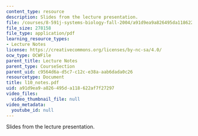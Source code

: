 ```yaml
---
content_type: resource
description: Slides from the lecture presentation.
file: /courses/8-591j-systems-biology-fall-2004/a91d9ea9a826495da118622af7f27297_l10_notes.pdf
file_size: 278158
file_type: application/pdf
learning_resource_types:
- Lecture Notes
license: https://creativecommons.org/licenses/by-nc-sa/4.0/
ocw_type: OCWFile
parent_title: Lecture Notes
parent_type: CourseSection
parent_uid: c9564d6a-d5c7-c12c-e38a-aab6dada0c26
resourcetype: Document
title: l10_notes.pdf
uid: a91d9ea9-a826-495d-a118-622af7f27297
video_files:
  video_thumbnail_file: null
video_metadata:
  youtube_id: null
---
```

Slides from the lecture presentation.